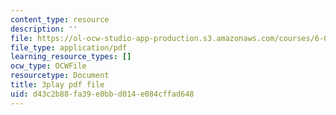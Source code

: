 ```yaml
---
content_type: resource
description: ''
file: https://ol-ocw-studio-app-production.s3.amazonaws.com/courses/6-01sc-introduction-to-electrical-engineering-and-computer-science-i-spring-2011/d43c2b88fa39e0bbd014e084cffad648_CG4ihzTaGdM.pdf
file_type: application/pdf
learning_resource_types: []
ocw_type: OCWFile
resourcetype: Document
title: 3play pdf file
uid: d43c2b88-fa39-e0bb-d014-e084cffad648
---
```

